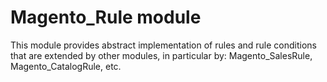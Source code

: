 # Magento_Rule module

This module provides abstract implementation of rules and rule conditions that are extended by other modules, in particular by: Magento_SalesRule, Magento_CatalogRule, etc.
